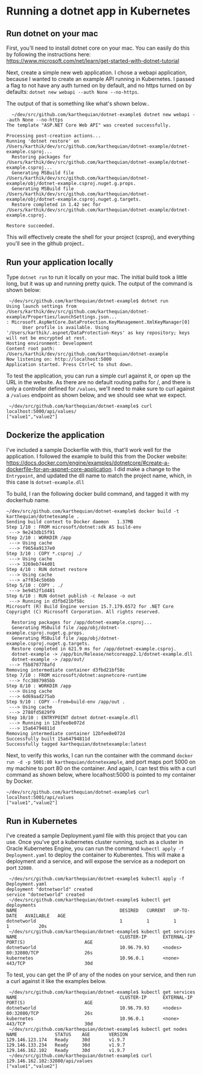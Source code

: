 # Running a dotnet app in Kubernetes

## Run dotnet on your mac
First, you'll need to install dotnet core on your mac. You can easily do this by following the instructions here: https://www.microsoft.com/net/learn/get-started-with-dotnet-tutorial

Next, create a simple new web application. I chose a webapi application, because I wanted to create an example API running in Kubernetes. I passed a flag to not have any auth turned on by default, and no https turned on by defaults: `dotnet new webapi --auth None --no-https`. 

The output of that is something like what's shown below..

```
  ~/dev/src/github.com/karthequian/dotnet-example$ dotnet new webapi --auth None --no-https
The template "ASP.NET Core Web API" was created successfully.

Processing post-creation actions...
Running 'dotnet restore' on /Users/karthik/dev/src/github.com/karthequian/dotnet-example/dotnet-example.csproj...
  Restoring packages for /Users/karthik/dev/src/github.com/karthequian/dotnet-example/dotnet-example.csproj...
  Generating MSBuild file /Users/karthik/dev/src/github.com/karthequian/dotnet-example/obj/dotnet-example.csproj.nuget.g.props.
  Generating MSBuild file /Users/karthik/dev/src/github.com/karthequian/dotnet-example/obj/dotnet-example.csproj.nuget.g.targets.
  Restore completed in 1.42 sec for /Users/karthik/dev/src/github.com/karthequian/dotnet-example/dotnet-example.csproj.

Restore succeeded.
```

This will effectively create the shell for your project (csproj), and everything you'll see in the github project..

## Run your application locally
Type `dotnet run` to run it locally on your mac. The initial build took a little long, but it was up and running pretty quick. The output of the command is shown below:

```
 ~/dev/src/github.com/karthequian/dotnet-example$ dotnet run
Using launch settings from /Users/karthik/dev/src/github.com/karthequian/dotnet-example/Properties/launchSettings.json...
: Microsoft.AspNetCore.DataProtection.KeyManagement.XmlKeyManager[0]
      User profile is available. Using '/Users/karthik/.aspnet/DataProtection-Keys' as key repository; keys will not be encrypted at rest.
Hosting environment: Development
Content root path: /Users/karthik/dev/src/github.com/karthequian/dotnet-example
Now listening on: http://localhost:5000
Application started. Press Ctrl+C to shut down.
```

To test the application, you can run a simple curl against it, or open up the URL in the website. As there are no default routing paths for /, and there is only a controller defined for `/values`, we'll need to make sure to curl against a `/values` endpoint as shown below, and we should see what we expect.

```
 ~/dev/src/github.com/karthequian/dotnet-example$ curl localhost:5000/api/values/
["value1","value2"]
```

## Dockerize the application
I've included a sample Dockerfile with this, that'll work well for the application. I followed the example to build this from the Docker website: https://docs.docker.com/engine/examples/dotnetcore/#create-a-dockerfile-for-an-aspnet-core-application. I did make a change to the `Entrypoint`, and updated the dll name to match the project name, which, in this case is `dotnet-example.dll`

To build, I ran the following docker build command, and tagged it with my dockerhub name.

```
~/dev/src/github.com/karthequian/dotnet-example$ docker build -t karthequian/dotnetexample .
Sending build context to Docker daemon   1.37MB
Step 1/10 : FROM microsoft/dotnet:sdk AS build-env
 ---> 9e243db15f91
Step 2/10 : WORKDIR /app
 ---> Using cache
 ---> f9654a9137e0
Step 3/10 : COPY *.csproj ./
 ---> Using cache
 ---> 3269eb744d01
Step 4/10 : RUN dotnet restore
 ---> Using cache
 ---> a7f034c5b6bb
Step 5/10 : COPY . ./
 ---> be9452f1d481
Step 6/10 : RUN dotnet publish -c Release -o out
 ---> Running in d3fbd21bf58c
Microsoft (R) Build Engine version 15.7.179.6572 for .NET Core
Copyright (C) Microsoft Corporation. All rights reserved.

  Restoring packages for /app/dotnet-example.csproj...
  Generating MSBuild file /app/obj/dotnet-example.csproj.nuget.g.props.
  Generating MSBuild file /app/obj/dotnet-example.csproj.nuget.g.targets.
  Restore completed in 621.9 ms for /app/dotnet-example.csproj.
  dotnet-example -> /app/bin/Release/netcoreapp2.1/dotnet-example.dll
  dotnet-example -> /app/out/
 ---> f5b878778afd
Removing intermediate container d3fbd21bf58c
Step 7/10 : FROM microsoft/dotnet:aspnetcore-runtime
 ---> fcc3887985bb
Step 8/10 : WORKDIR /app
 ---> Using cache
 ---> 6d69aad275ab
Step 9/10 : COPY --from=build-env /app/out .
 ---> Using cache
 ---> 2788fd5829f9
Step 10/10 : ENTRYPOINT dotnet dotnet-example.dll
 ---> Running in 12bfee8e072d
 ---> 15a64794811d
Removing intermediate container 12bfee8e072d
Successfully built 15a64794811d
Successfully tagged karthequian/dotnetexample:latest
```

Next, to verify this works, I can run the container with the command `docker run -d -p 5001:80 karthequian/dotnetexample`, and port maps port 5000 on my machine to port 80 on the container. And again, I can test this with a curl command as shown below, where localhost:5000 is pointed to my container by Docker.

```
~/dev/src/github.com/karthequian/dotnet-example$ curl localhost:5001/api/values
["value1","value2"]
```

## Run in Kubernetes

I've created a sample Deployment.yaml file with this project that you can use. Once you've got a kubernetes cluster running, such as a cluster in Oracle Kubernetes Engine, you can run the command `kubectl apply -f Deployment.yaml` to deploy the container to Kuberentes. This will make a deployment and a service, and will expose the service as a nodeport on port `32080`.

```
 ~/dev/src/github.com/karthequian/dotnet-example$ kubectl apply -f Deployment.yaml
deployment "dotnetworld" created
service "dotnetworld" created
 ~/dev/src/github.com/karthequian/dotnet-example$ kubectl get deployments
NAME                                      DESIRED   CURRENT   UP-TO-DATE   AVAILABLE   AGE
dotnetworld                               1         1         1            1           20s
 ~/dev/src/github.com/karthequian/dotnet-example$ kubectl get services
NAME                                      CLUSTER-IP      EXTERNAL-IP   PORT(S)                      AGE
dotnetworld                               10.96.79.93     <nodes>       80:32080/TCP                 26s
kubernetes                                10.96.0.1       <none>        443/TCP                      30d
```

To test, you can get the IP of any of the nodes on your service, and then run a curl against it like the examples below. 

```
 ~/dev/src/github.com/karthequian/dotnet-example$ kubectl get services
NAME                                      CLUSTER-IP      EXTERNAL-IP   PORT(S)                      AGE
dotnetworld                               10.96.79.93     <nodes>       80:32080/TCP                 26s
kubernetes                                10.96.0.1       <none>        443/TCP                      30d
 ~/dev/src/github.com/karthequian/dotnet-example$ kubectl get nodes
NAME              STATUS    AGE       VERSION
129.146.123.174   Ready     30d       v1.9.7
129.146.133.234   Ready     30d       v1.9.7
129.146.162.102   Ready     30d       v1.9.7
 ~/dev/src/github.com/karthequian/dotnet-example$ curl 129.146.162.102:32080/api/values
["value1","value2"]
```
